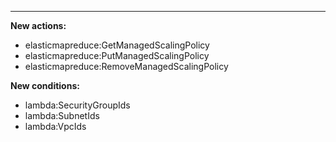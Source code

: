 
---

**New actions:**

- elasticmapreduce:GetManagedScalingPolicy
- elasticmapreduce:PutManagedScalingPolicy
- elasticmapreduce:RemoveManagedScalingPolicy

**New conditions:**

- lambda:SecurityGroupIds
- lambda:SubnetIds
- lambda:VpcIds
